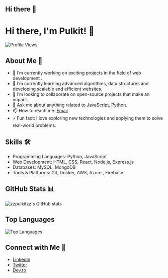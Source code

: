 ## Hi there 👋

# Hi there, I'm Pulkit! 👋

![Profile Views](https://komarev.com/ghpvc/?username=zzpulkitzz&color=blue)

## About Me 🚀
- 🔭 I’m currently working on exciting projects in the field of web development .
- 🌱 I’m currently learning advanced algorithms, data structures and developing scalable and efficient websites.
- 👯 I’m looking to collaborate on open-source projects that make an impact.
- 💬 Ask me about anything related to JavaScript, Python.
- 📫 How to reach me: [Email](gpulkitgupta72@gmail.com)
- ⚡ Fun fact: I love exploring new technologies and applying them to solve real-world problems.

## Skills 🛠
- Programming Languages: Python, JavaScript
- Web Development: HTML, CSS, React, Node.js, Express.js
- Databases: MySQL, MongoDB
- Tools & Platforms: Git, Docker, AWS, Azure , Firebase

## GitHub Stats 📊

![zzpulkitzz's GitHub stats](https://github-readme-stats.vercel.app/api?username=zzpulkitzz&show_icons=true&theme=radical)

## Top Languages
![Top Languages](https://github-readme-stats.vercel.app/api/top-langs/?username=zzpulkitzz&layout=compact&theme=radical)

## Connect with Me 🤝
- [LinkedIn](https://www.linkedin.com/in/zzpulkitzz)
- [Twitter](https://twitter.com/zzpulkitzz)
- [Dev.to](https://dev.to/zzpulkitzz)
